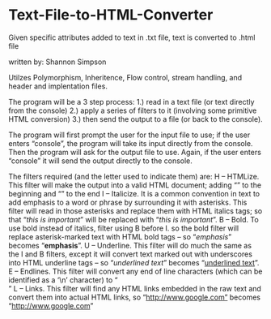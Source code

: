 Text-File-to-HTML-Converter
===========================

Given specific attributes added to text in .txt file, text is converted to .html file

written by: Shannon Simpson

Utilzes Polymorphism, Inheritence, Flow control, stream handling, and header and implentation files.

The program will be a 3 step process:
1.) read in a text file (or text directly from the console)
2.) apply a series of filters to it (involving some primitive HTML conversion)
3.) then send the output to a file (or back to the console).

The program will first prompt the user for the input file to use; 
  if the user enters “console”, the program will take its input directly from the console.
Then the program will ask for the output file to use. 
  Again, if the user enters “console” it will send the output directly to the console.

The filters required (and the letter used to indicate them) are:
H – HTMLize. 
  This filter will make the output into a valid HTML document; 
  adding “<html><head><title>HTML document</title></head><body>” to the beginning and “</body></html>” to the end 
I – Italicize. 
  It is a common convention in text to add emphasis to a word or phrase by surrounding it with asterisks. 
  This filter will read in those asterisks and replace them with HTML italics tags; 
  so that “*this is important*” will be replaced with “<i>this is important</i>”.
B – Bold. 
  To use bold instead of italics, filter using B before I.
  so the bold filter will replace asterisk-marked text with HTML bold tags – so “*emphasis*” becomes “<b>emphasis</b>”.
U – Underline. 
  This filter will do much the same as the I and B filters, 
  except it will convert text marked out with underscores into HTML underline tags – 
  so “_underlined text_” becomes “<u>underlined text</u>”.
E – Endlines. 
  This filter will convert any end of line characters (which can be identified as a ‘\n’ character) to “<br>” 
L – Links. 
  This filter will find any HTML links embedded in the raw text and convert them into actual HTML links, 
  so “http://www.google.com” becomes “<a href=”www.google.com”>http://www.google.com</a>”
